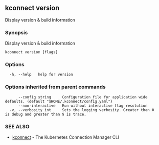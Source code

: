 ## kconnect version

Display version & build information

### Synopsis

Display version & build information

```
kconnect version [flags]
```

### Options

```
  -h, --help   help for version
```

### Options inherited from parent commands

```
      --config string     Configuration file for application wide defaults. (default "$HOME/.kconnect/config.yaml")
      --non-interactive   Run without interactive flag resolution
  -v, --verbosity int     Sets the logging verbosity. Greater than 0 is debug and greater than 9 is trace.
```

### SEE ALSO

* [kconnect](index.md)	 - The Kubernetes Connection Manager CLI

